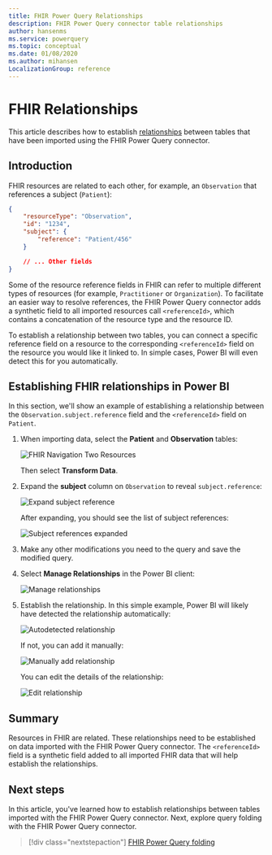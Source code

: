 ```yaml
---
title: FHIR Power Query Relationships
description: FHIR Power Query connector table relationships
author: hansenms
ms.service: powerquery
ms.topic: conceptual
ms.date: 01/08/2020
ms.author: mihansen
LocalizationGroup: reference
---
```


# FHIR Relationships

This article describes how to establish [relationships](https://docs.microsoft.com/power-bi/desktop-create-and-manage-relationships) between tables that have been imported using the FHIR Power Query connector.

## Introduction

FHIR resources are related to each other, for example, an `Observation` that references a subject (`Patient`):

```json
{
    "resourceType": "Observation",
    "id": "1234",
    "subject": {
        "reference": "Patient/456"
    }

    // ... Other fields
}
```

Some of the resource reference fields in FHIR can refer to multiple different types of resources (for example, `Practitioner` or `Organization`). To facilitate an easier way to resolve references, the FHIR Power Query connector adds a synthetic field to all imported resources call `<referenceId>`, which contains a concatenation of the resource type and the resource ID.

To establish a relationship between two tables, you can connect a specific reference field on a resource to the corresponding `<referenceId>` field on the resource you would like it linked to. In simple cases, Power BI will even detect this for you automatically.

## Establishing FHIR relationships in Power BI

In this section, we'll show an example of establishing a relationship between the `Observation.subject.reference` field and the `<referenceId>` field on `Patient`.

1. When importing data, select the **Patient** and **Observation** tables:

    ![FHIR Navigation Two Resources](FHIR-Navigate-TwoResources.png)

    Then select **Transform Data**.

1. Expand the **subject** column on `Observation` to reveal `subject.reference`:

    ![Expand subject reference](FHIR-ExpandSubject.png)

    After expanding, you should see the list of subject references:

    ![Subject references expanded](FHIR-ExpandedSubjectReference.png)

1. Make any other modifications you need to the query and save the modified query.

1. Select **Manage Relationships** in the Power BI client:

    ![Manage relationships](FHIR-ManageRelationships.png)

1. Establish the relationship. In this simple example, Power BI will likely have detected the relationship automatically:

    ![Autodetected relationship](FHIR-RelationshipEstablished.png)

    If not, you can add it manually:

    ![Manually add relationship](FHIR-NewRelationship.png)

    You can edit the details of the relationship:

    ![Edit relationship](FHIR-EditRelationship.png)


## Summary

Resources in FHIR are related. These relationships need to be established on data imported with the FHIR Power Query connector. The `<referenceId>` field is a synthetic field added to all imported FHIR data that will help establish the relationships.

## Next steps

In this article, you've learned how to establish relationships between tables imported with the FHIR Power Query connector. Next, explore query folding with the FHIR Power Query connector.

>[!div class="nextstepaction"]
>[FHIR Power Query folding](FHIR-QueryFolding.md)
